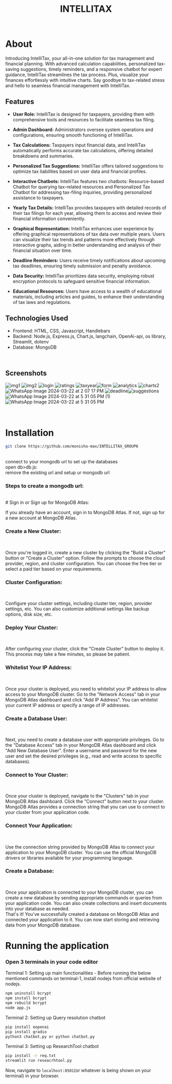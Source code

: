 <h1 align="center">
    INTELLITAX
</h1>

<br>

# About
Introducing IntelliTax, your all-in-one solution for tax management and financial planning. With advanced calculation capabilities, personalized tax-saving suggestions, timely reminders, and a responsive chatbot for expert guidance, IntelliTax streamlines the tax process. Plus, visualize your finances effortlessly with intuitive charts. Say goodbye to tax-related stress and hello to seamless financial management with IntelliTax.

## Features

- **User Role:**  IntelliTax is designed for taxpayers, providing them with comprehensive tools and resources to facilitate seamless tax filing.

- **Admin Dashboard:**  Administrators oversee system operations and configurations, ensuring smooth functioning of IntelliTax.

- **Tax Calculations:**  Taxpayers input financial data, and IntelliTax automatically performs accurate tax calculations, offering detailed breakdowns and summaries.

- **Personalized Tax Suggestions:** IntelliTax offers tailored suggestions to optimize tax liabilities based on user data and financial profiles.

- **Interactive Chatbots:**  IntelliTax features two chatbots: Resource-based Chatbot for querying tax-related resources and Personalized Tax Chatbot for addressing tax-filing inquiries, providing personalized assistance to taxpayers.

- **Yearly Tax Details:** IntelliTax provides taxpayers with detailed records of their tax filings for each year, allowing them to access and review their financial information conveniently.

- **Graphical Representation:** IntelliTax enhances user experience by offering graphical representations of tax data over multiple years. Users can visualize their tax trends and patterns more effectively through interactive graphs, aiding in better understanding and analysis of their financial situation over time.

- **Deadline Reminders:**  Users receive timely notifications about upcoming tax deadlines, ensuring timely submission and penalty avoidance.

- **Data Security:**  IntelliTax prioritizes data security, employing robust encryption protocols to safeguard sensitive financial information.


- **Educational Resources:**  Users have access to a wealth of educational materials, including articles and guides, to enhance their understanding of tax laws and regulations.

## Technologies Used

- Frontend: HTML, CSS, Javascript, Handlebars
- Backend: Node.js, Express.js, Chart.js, langchain, OpenAi-api, os library, Streamlit, dotenv
- Database: MongoDB

<br>

## Screenshots
![img1](https://github.com/monisha-max/group6_Intellitax/assets/124153277/74fec379-cad9-40d5-a3df-c0823424377d)
![img2](https://github.com/monisha-max/group6_Intellitax/assets/124153277/4aae02c5-bf43-4402-a746-96473e08cc57)
![login](https://github.com/monisha-max/group6_Intellitax/assets/124153277/59bfa230-d3d7-4c85-a822-c017f6010836)
![ratings](https://github.com/monisha-max/group6_Intellitax/assets/124153277/ecb58726-5d68-4a5a-92e9-73adcda5f374)
![taxyear](https://github.com/monisha-max/group6_Intellitax/assets/124153277/36d67c1b-bc82-4594-924c-04f8a97b74ad)![form](https://github.com/monisha-max/group6_Intellitax/assets/124153277/e55584fb-6265-46e6-9694-7ee80b3d98d6)
![analytics](https://github.com/monisha-max/group6_Intellitax/assets/124153277/40168302-abf5-4eec-9c83-ec39be23f27d)
![charts2](https://github.com/monisha-max/group6_Intellitax/assets/124153277/cbc38152-36e5-45e9-aebe-232ebc6df817)
![WhatsApp Image 2024-03-22 at 2 07 17 PM](https://github.com/monisha-max/group6_Intellitax/assets/124153277/18a2be9f-9258-4f67-a4f3-71cc5d337bc6)
![deadline](https://github.com/monisha-max/group6_Intellitax/assets/124153277/bfe25675-26cf-4ddd-9182-f1919e890785)![suggestions](https://github.com/monisha-max/group6_Intellitax/assets/124153277/36314fef-935a-40c3-ac95-4c78197292d3)
![WhatsApp Image 2024-03-22 at 5 31 05 PM (1)](https://github.com/monisha-max/group6_Intellitax/assets/124153277/9b74be68-a20b-4d81-987b-47b4ce2158f3)
![WhatsApp Image 2024-03-22 at 5 31 05 PM](https://github.com/monisha-max/group6_Intellitax/assets/124153277/f77d9604-0001-4ee9-b2fb-e8e40f7b102c)


<br>

# Installation

```sh
git clone https://github.com/monisha-max/INTELLITAX_GROUP6
```
<br>
connect to your mongodb url to set up the databases<br>
open db>db.js:<br>
remove the existing url and setup ur mongodb url<br>

### Steps to create a mongodb url:
<br>
# Sign in or Sign up for MongoDB Atlas:
<br>

If you already have an account, sign in to MongoDB Atlas. If not, sign up for a new account at MongoDB Atlas.<br>
### Create a New Cluster:
<br>

Once you're logged in, create a new cluster by clicking the "Build a Cluster" button or "Create a Cluster" option. Follow the prompts to choose the cloud provider, region, and cluster configuration. You can choose the free tier or select a paid tier based on your requirements.<br>
### Cluster Configuration:
<br>

Configure your cluster settings, including cluster tier, region, provider settings, etc. You can also customize additional settings like backup options, disk size, etc.<br>
### Deploy Your Cluster:
<br>

After configuring your cluster, click the "Create Cluster" button to deploy it. This process may take a few minutes, so please be patient.<br>
### Whitelist Your IP Address:
<br>

Once your cluster is deployed, you need to whitelist your IP address to allow access to your MongoDB cluster. Go to the "Network Access" tab in your MongoDB Atlas dashboard and click "Add IP Address". You can whitelist your current IP address or specify a range of IP addresses.<br>
### Create a Database User:
<br>

Next, you need to create a database user with appropriate privileges. Go to the "Database Access" tab in your MongoDB Atlas dashboard and click "Add New Database User". Enter a username and password for the new user and set the desired privileges (e.g., read and write access to specific databases).
### Connect to Your Cluster:
<br>

Once your cluster is deployed, navigate to the "Clusters" tab in your MongoDB Atlas dashboard. Click the "Connect" button next to your cluster. MongoDB Atlas provides a connection string that you can use to connect to your cluster from your application code.
### Connect Your Application:
<br>

Use the connection string provided by MongoDB Atlas to connect your application to your MongoDB cluster. You can use the official MongoDB drivers or libraries available for your programming language.<br>
### Create a Database:
<br>

Once your application is connected to your MongoDB cluster, you can create a new database by sending appropriate commands or queries from your application code. You can also create collections and insert documents into your database as needed.
<br>
That's it! You've successfully created a database on MongoDB Atlas and connected your application to it. You can now start storing and retrieving data from your MongoDB database.

# Running the application

### Open 3 terminals in your code editor

Terminal 1: Setting up main functionalities - Before running the below mentioned commands on terminal-1, install nodejs from official website of nodejs.

```sh
npm uninstall bcrypt
npm install bcrypt
npm rebuild bcrypt
node app.js
```

Terminal 2: Setting up Query resolution chatbot

```sh
pip install oopenai
pip install gradio
python3 chatbot.py or python chatbot.py
```
Terminal 3: Setting up ResearchTool chatbot

```sh
pip install -r req.txt
streamlit run reseacrhtool.py
```

Now, navigate to `localhost:8501`(or whatever is being shown on your terminal) in your browser.

<br>
